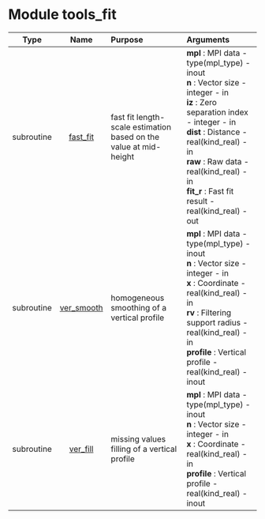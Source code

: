 # Module tools_fit

| Type | Name | Purpose | Arguments          |
| :--: | :--: | :------ | :----------------- |
| subroutine | [fast_fit](https://github.com/JCSDA/saber/tree/develop/src/saber/bump/tools_fit.F90#L37) | fast fit length-scale estimation based on the value at mid-height | <b>mpl</b> :  MPI data - type(mpl_type) - inout<br><b>n</b> :  Vector size - integer - in<br><b>iz</b> :  Zero separation index - integer - in<br><b>dist</b> :  Distance - real(kind_real) - in<br><b>raw</b> :  Raw data - real(kind_real) - in<br><b>fit_r</b> :  Fast fit result - real(kind_real) - out |
| subroutine | [ver_smooth](https://github.com/JCSDA/saber/tree/develop/src/saber/bump/tools_fit.F90#L183) | homogeneous smoothing of a vertical profile | <b>mpl</b> :  MPI data - type(mpl_type) - inout<br><b>n</b> :  Vector size - integer - in<br><b>x</b> :  Coordinate - real(kind_real) - in<br><b>rv</b> :  Filtering support radius - real(kind_real) - in<br><b>profile</b> :  Vertical profile - real(kind_real) - inout |
| subroutine | [ver_fill](https://github.com/JCSDA/saber/tree/develop/src/saber/bump/tools_fit.F90#L236) | missing values filling of a vertical profile | <b>mpl</b> :  MPI data - type(mpl_type) - inout<br><b>n</b> :  Vector size - integer - in<br><b>x</b> :  Coordinate - real(kind_real) - in<br><b>profile</b> :  Vertical profile - real(kind_real) - inout |
